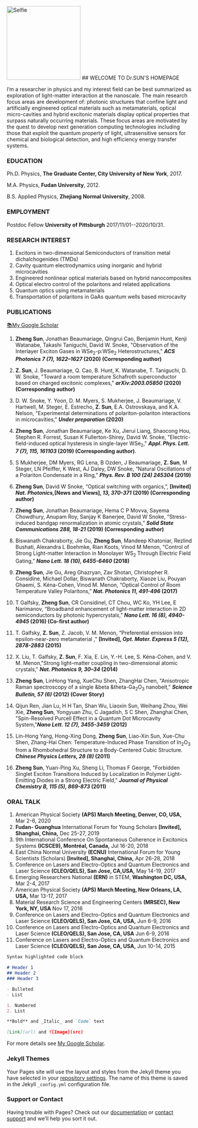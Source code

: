 <img width="200" alt="Selfie" src="/img/github.com/sunzheng85/SunLab2/blob/master/Selfie.jpg">
## WELCOME TO Dr.SUN'S HOMEPAGE

I’m a researcher in physics and my interest field can be best summarized as exploration of light-matter interaction at the nanoscale. The main research focus areas are development of: photonic structures that confine light and artificially engineered optical materials such as metamaterials, optical micro-cavities and hybrid excitonic materials display optical properties that surpass naturally occurring materials. These focus areas are motivated by the quest to develop next generation computing technologies including those that exploit the quantum property of light, ultrasensitive sensors for chemical and biological detection, and high efficiency energy transfer systems.

### EDUCATION

Ph.D. Physics, **The Graduate Center, City University of New York**, 2017.

M.A.  Physics, **Fudan University**, 2012.

B.S.  Applied Physics, **Zhejiang Normal University**, 2008.

### EMPLOYMENT

Postdoc Fellow **University of Pittsburgh** 2017/11/01--2020/10/31.

### RESEARCH INTEREST

1. Excitons in two-dimensional Semiconductors of transition metal dichalchogenides (TMDs)
2. Cavity quantum electrodynamics using inorganic and hybrid microcavities
3. Engineered nonlinear optical materials based on hybrid nanocomposites
4. Optical electro control of the polaritons and related applications
5. Quantum optics using metamaterials
6. Transportation of polaritons in GaAs quantum wells based microcavity

### PUBLICATIONS
[:books:My Google Scholar](https://scholar.google.com/citations?hl=en&user=3DjSWtcAAAAJ&view_op=list_works&sortby=pubdate)

1. **Zheng Sun**, Jonathan Beaumariage, Qingrui Cao, Benjamin Hunt, Kenji Watanabe, Takashi Taniguchi, David W. Snoke, "Observation of the Interlayer Exciton Gases in WSe<sub>2</sub>-p:WSe<sub>2</sub> Heterostructures," **_ACS Photonics 7 (7), 1622–1627_ (2020) (Corresponding author)**

2. **Z. Sun**, J. Beaumariage, Q. Cao, B. Hunt, K. Watanabe, T. Taniguchi, D. W. Snoke, "Toward a room temperature Schafroth superconductor based on charged excitonic complexes," **_arXiv:2003.05850_ (2020) (Corresponding author)**

3. D. W. Snoke, Y. Yoon, D. M. Myers, S. Mukherjee, J. Beaumariage, V. Hartwell, M. Steger, E. Estrecho, **Z. Sun**, E.A. Ostrovskaya, and K.A. Nelson, "Experimental determinations of polariton-polariton interactions in microcavities," **_Under preparation_ (2020)**

4. **Zheng Sun**, Jonathan Beaumariage, Ke Xu, Jierui Liang, Shaocong Hou, Stephen R. Forrest, Susan K Fullerton-Shirey, David W. Snoke, "Electric-field-induced optical hysteresis in single-layer WSe<sub>2</sub>,"  **_Appl. Phys. Lett. 7 (7), 115, 161103_ (2019) (Corresponding author)**.

5. S Mukherjee, DM Myers, RG Lena, B Ozden, J Beaumariage, **Z. Sun**, M Steger, LN Pfeiffer, K West, AJ Daley, DW Snoke, “Natural Oscillations of a Polariton Condensate in a Ring,” **_Phys. Rev. B 100 (24) 245304_ (2019)**

6. **Zheng Sun**, David W Snoke, “Optical switching with organics,”, **[Invited] _Nat. Photonics,_[News and Views], _13, 370-371_ (2019) (Corresponding author)**

7. **Zheng Sun**, Jonathan Beaumariage, Hema C P Movva, Sayema Chowdhury, Anupam Roy, Sanjay K Banerjee, David W Snoke, “Stress-induced bandgap renormalization in atomic crystals,” **_Solid State Communications 288, 18-21_ (2019) (Corresponding author)**

8. Biswanath Chakraborty, Jie Gu, **Zheng Sun**, Mandeep Khatoniar, Rezlind Bushati, Alexandra L Boehmke, Rian Koots, Vinod M Menon, “Control of Strong Light-matter Interaction in Monolayer WS<sub>2</sub> Through Electric Field Gating,” **_Nano Lett. 18 (10), 6455-6460_ (2018)**

9. **Zheng Sun**, Jie Gu, Areg Ghazryan, Zav Shotan, Christopher R. Considine, Michael Dollar, Biswanath Chakraborty, Xiaoze Liu, Pouyan Ghaemi, S. Kéna-Cohen, Vinod M. Menon, “Optical Control of Room Temperature Valley Polaritons,” **_Nat. Photonics 11, 491-496_ (2017)** 

10. T Galfsky, **Zheng Sun**, CR Considinel, CT Chou, WC Ko, YH Lee, E Narimanov, “Broadband enhancement of light-matter interaction in 2D semiconductors by photonic hypercrystals,” **_Nano Lett. 16 (8), 4940-4945_ (2016) (Co-first author)**  

11. T. Galfsky, **Z. Sun**, Z. Jacob, V. M. Menon, “Preferential emission into epsilon-near-zero metamaterial ,” **[Invited], _Opt. Mater. Express 5 (12), 2878-2883_ (2015)** 

12. X. Liu, T. Galfsky, **Z. Sun**, F. Xia, E. Lin, Y.-H. Lee, S. Kéna-Cohen, and V. M. Menon,"Strong light–matter coupling in two-dimensional atomic crystals," **_Nat. Photonics 9, 30–34_ (2014)** 

13. **Zheng Sun**, LinHong Yang, XueChu Shen, ZhangHai Chen, "Anisotropic Raman spectroscopy of a single &beta &theta-Ga<sub>2</sub>O<sub>3</sub> nanobelt," **_Science Bulletin, 57 (6)_ (2012) (Cover Story)**   

14. Qijun Ren, Jian Lu, H H Tan, Shan Wu, Liaoxin Sun, Weihang Zhou, Wei Xie, **Zheng Sun**, Yongyuan Zhu, C Jagadish, S C Shen, Zhanghai Chen, "Spin-Resolved Purcell Effect in a Quantum Dot Microcavity System,"**_Nano Lett. 12 (7), 3455-3459_ (2012)** 

15. Lin-Hong Yang, Hong-Xing Dong, **Zheng Sun**, Liao-Xin Sun, Xue-Chu Shen, Zhang-Hai Chen: Temperature-Induced Phase Transition of In<sub>2</sub>O<sub>3</sub> from a Rhombohedral Structure to a Body-Centered Cubic Structure. **_Chinese Physics Letters, 28 (8)_ (2011)**

16. **Zheng Sun**, Yuan-Ping Xu, Sheng Li, Thomas F George, "Forbidden Singlet Exciton Transitions Induced by Localization in Polymer Light-Emitting Diodes in a Strong Electric Field," **_Journal of Physical Chemistry B, 115 (5), 869-873_ (2011)**

### ORAL TALK
1. American Physical Society **(APS) March Meeting, Denver, CO, USA,** Mar 2-6, 2020
2. **Fudan- Guanghua** International Forum for Young Scholars **[Invited], Shanghai, China,** Dec 25-27, 2019
3. 9th International Conference On Spontaneous Coherence in Excitonics Systems **(ICSCE9), Montréal, Canada,** Jul 16-20, 2018
4. East China Normal University **(ECNU)** International Forum for Young Scientists (Scholars) **[Invited], Shanghai, China,** Apr 26-28, 2018	 	
5. Conference on Lasers and Electro-Optics and Quantum Electronics and Laser Science **(CLEO/QELS), San Jose, CA,USA,** May 14-19, 2017
6. Emerging Researchers National **(ERN)** in STEM, **Washington DC, USA,** Mar 2-4, 2017
7. American Physical Society **(APS) March Meeting, New Orleans, LA, USA,** Mar 13-17, 2017
8. Material Research Science and Engineering Centers **(MRSEC), New York, NY, USA** Nov 17, 2016
9. Conference on Lasers and Electro-Optics and Quantum Electronics and Laser Science **(CLEO/QELS), San Jose, CA, USA,** Jun 6-9, 2016
10. Conference on Lasers and Electro-Optics and Quantum Electronics and Laser Science **(CLEO/QELS), San Jose, CA, USA** Jun 6-9, 2016
11. Conference on Lasers and Electro-Optics and Quantum Electronics and Laser Science **(CLEO/QELS), San Jose, CA, USA,** Jun 10-14, 2015

```markdown
Syntax highlighted code block

# Header 1
## Header 2
### Header 3

- Bulleted
- List

1. Numbered
2. List

**Bold** and _Italic_ and `Code` text

[Link](url) and ![Image](src)
```

For more details see [My Google Scholar](https://scholar.google.com/citations?hl=en&user=3DjSWtcAAAAJ&view_op=list_works&sortby=pubdate).

### Jekyll Themes

Your Pages site will use the layout and styles from the Jekyll theme you have selected in your [repository settings](https://github.com/sunzheng85/SunLab2/settings). The name of this theme is saved in the Jekyll `_config.yml` configuration file.

### Support or Contact

Having trouble with Pages? Check out our [documentation](https://help.github.com/categories/github-pages-basics/) or [contact support](https://github.com/contact) and we’ll help you sort it out.
